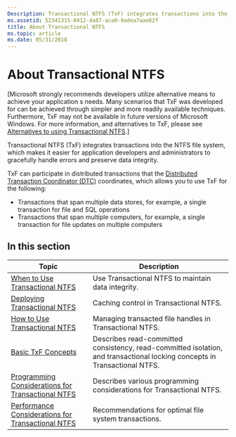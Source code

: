 ```yaml
---
Description: Transactional NTFS (TxF) integrates transactions into the NTFS file system, which makes it easier for application developers and administrators to gracefully handle errors and preserve data integrity.
ms.assetid: 52341315-0412-4a87-aca0-9adea7aae62f
title: About Transactional NTFS
ms.topic: article
ms.date: 05/31/2018
---
```


# About Transactional NTFS

\[Microsoft strongly recommends developers utilize alternative means to achieve your application s needs. Many scenarios that TxF was developed for can be achieved through simpler and more readily available techniques. Furthermore, TxF may not be available in future versions of Microsoft Windows. For more information, and alternatives to TxF, please see [Alternatives to using Transactional NTFS](deprecation-of-txf.md).\]

Transactional NTFS (TxF) integrates transactions into the NTFS file system, which makes it easier for application developers and administrators to gracefully handle errors and preserve data integrity.

TxF can participate in distributed transactions that the [Distributed Transaction Coordinator (DTC)](https://go.microsoft.com/fwlink/p/?linkid=139572) coordinates, which allows you to use TxF for the following:

-   Transactions that span multiple data stores, for example, a single transaction for file and SQL operations
-   Transactions that span multiple computers, for example, a single transaction for file updates on multiple computers

## In this section



| Topic                                                                                                                 | Description                                                                                                                          |
|-----------------------------------------------------------------------------------------------------------------------|--------------------------------------------------------------------------------------------------------------------------------------|
| [When to Use Transactional NTFS](when-to-use-transactional-ntfs.md)<br/>                                       | Use Transactional NTFS to maintain data integrity.<br/>                                                                        |
| [Deploying Transactional NTFS](deploying-transactional-ntfs.md)<br/>                                           | Caching control in Transactional NTFS.<br/>                                                                                    |
| [How to Use Transactional NTFS](how-to-use-transactional-ntfs.md)<br/>                                         | Managing transacted file handles in Transactional NTFS.<br/>                                                                   |
| [Basic TxF Concepts](txf-basic-concepts.md)<br/>                                                               | Describes read-committed consistency, read-committed isolation, and transactional locking concepts in Transactional NTFS.<br/> |
| [Programming Considerations for Transactional NTFS](programming-considerations-for-transacted-fileio-.md)<br/> | Describes various programming considerations for Transactional NTFS.<br/>                                                      |
| [Performance Considerations for Transactional NTFS](performance-considerations-for-transactional-ntfs.md)<br/> | Recommendations for optimal file system transactions.<br/>                                                                     |



 

 

 





